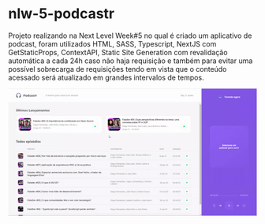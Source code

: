 # nlw-5-podcastr

Projeto realizando na Next Level Week#5 no qual é criado um aplicativo de podcast, foram utilizados HTML, SASS, Typescript, NextJS com GetStaticProps, ContextAPI, Static Site Generation com revalidação automática a cada 24h caso não haja requisição e também para evitar uma possível sobrecarga de requisições tendo em vista que o conteúdo acessado será atualizado em grandes intervalos de tempos.

![podcastr app](https://github.com/DarioJunior/nlw-5-podcastr/blob/main/Podcastr_App_Gif.gif?raw=true)
